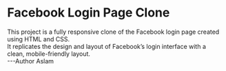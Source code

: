 # Facebook Login Page Clone 
This project is a fully responsive clone of the Facebook login page created using HTML and CSS.
<br> 
It replicates the design and layout of Facebook’s login interface with a clean, mobile-friendly layout.
<br>
---Author Aslam
